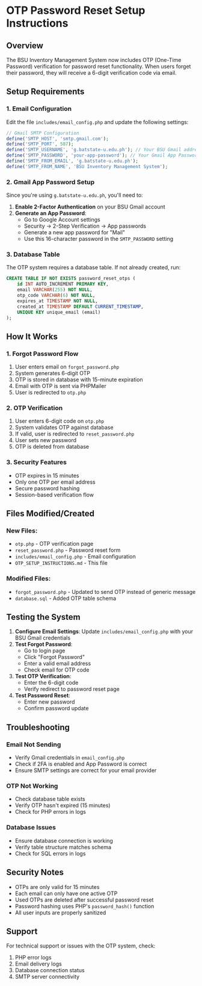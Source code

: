 # OTP Password Reset Setup Instructions

## Overview
The BSU Inventory Management System now includes OTP (One-Time Password) verification for password reset functionality. When users forget their password, they will receive a 6-digit verification code via email.

## Setup Requirements

### 1. Email Configuration
Edit the file `includes/email_config.php` and update the following settings:

```php
// Gmail SMTP Configuration
define('SMTP_HOST', 'smtp.gmail.com');
define('SMTP_PORT', 587);
define('SMTP_USERNAME', 'g.batstate-u.edu.ph'); // Your BSU Gmail address
define('SMTP_PASSWORD', 'your-app-password'); // Your Gmail App Password
define('SMTP_FROM_EMAIL', 'g.batstate-u.edu.ph');
define('SMTP_FROM_NAME', 'BSU Inventory Management System');
```

### 2. Gmail App Password Setup
Since you're using `g.batstate-u.edu.ph`, you'll need to:

1. **Enable 2-Factor Authentication** on your BSU Gmail account
2. **Generate an App Password**:
   - Go to Google Account settings
   - Security → 2-Step Verification → App passwords
   - Generate a new app password for "Mail"
   - Use this 16-character password in the `SMTP_PASSWORD` setting

### 3. Database Table
The OTP system requires a database table. If not already created, run:

```sql
CREATE TABLE IF NOT EXISTS password_reset_otps (
    id INT AUTO_INCREMENT PRIMARY KEY,
    email VARCHAR(255) NOT NULL,
    otp_code VARCHAR(6) NOT NULL,
    expires_at TIMESTAMP NOT NULL,
    created_at TIMESTAMP DEFAULT CURRENT_TIMESTAMP,
    UNIQUE KEY unique_email (email)
);
```

## How It Works

### 1. Forgot Password Flow
1. User enters email on `forgot_password.php`
2. System generates 6-digit OTP
3. OTP is stored in database with 15-minute expiration
4. Email with OTP is sent via PHPMailer
5. User is redirected to `otp.php`

### 2. OTP Verification
1. User enters 6-digit code on `otp.php`
2. System validates OTP against database
3. If valid, user is redirected to `reset_password.php`
4. User sets new password
5. OTP is deleted from database

### 3. Security Features
- OTP expires in 15 minutes
- Only one OTP per email address
- Secure password hashing
- Session-based verification flow

## Files Modified/Created

### New Files:
- `otp.php` - OTP verification page
- `reset_password.php` - Password reset form
- `includes/email_config.php` - Email configuration
- `OTP_SETUP_INSTRUCTIONS.md` - This file

### Modified Files:
- `forgot_password.php` - Updated to send OTP instead of generic message
- `database.sql` - Added OTP table schema

## Testing the System

1. **Configure Email Settings**: Update `includes/email_config.php` with your BSU Gmail credentials
2. **Test Forgot Password**: 
   - Go to login page
   - Click "Forgot Password"
   - Enter a valid email address
   - Check email for OTP code
3. **Test OTP Verification**:
   - Enter the 6-digit code
   - Verify redirect to password reset page
4. **Test Password Reset**:
   - Enter new password
   - Confirm password update

## Troubleshooting

### Email Not Sending
- Verify Gmail credentials in `email_config.php`
- Check if 2FA is enabled and App Password is correct
- Ensure SMTP settings are correct for your email provider

### OTP Not Working
- Check database table exists
- Verify OTP hasn't expired (15 minutes)
- Check for PHP errors in logs

### Database Issues
- Ensure database connection is working
- Verify table structure matches schema
- Check for SQL errors in logs

## Security Notes

- OTPs are only valid for 15 minutes
- Each email can only have one active OTP
- Used OTPs are deleted after successful password reset
- Password hashing uses PHP's `password_hash()` function
- All user inputs are properly sanitized

## Support

For technical support or issues with the OTP system, check:
1. PHP error logs
2. Email delivery logs
3. Database connection status
4. SMTP server connectivity
